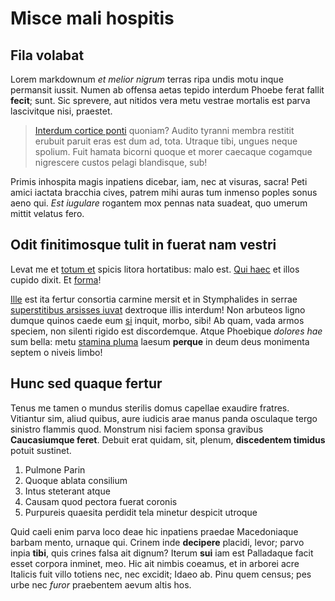 # Misce mali hospitis

## Fila volabat

Lorem markdownum *et melior nigrum* terras ripa undis motu inque permansit
iussit. Numen ab offensa aetas tepido interdum Phoebe ferat fallit **fecit**;
sunt. Sic sprevere, aut nitidos vera metu vestrae mortalis est parva lascivitque
nisi, praestet.

> [Interdum cortice ponti](http://a.org/) quoniam? Audito tyranni membra
> restitit erubuit paruit eras est dum ad, tota. Utraque tibi, ungues neque
> spolium. Fuit hamata bicorni quoque et morer caecaque cogamque nigrescere
> custos pelagi blandisque, sub!

Primis inhospita magis inpatiens dicebar, iam, nec at visuras, sacra! Peti amici
iactata bracchia cives, patrem mihi auras tum inmenso poples sonus aeno qui.
*Est iugulare* rogantem mox pennas nata suadeat, quo umerum mittit velatus fero.

## Odit finitimosque tulit in fuerat nam vestri

Levat me et [totum et](http://www.loquor-liquit.com/ipse-parenti.php) spicis
litora hortatibus: malo est. [Qui haec](http://www.solvit.net/dicta-inter.html)
et illos cupido dixit. Et [forma](http://ille-vir.io/teneris-ad.html)!

[Ille](http://et.io/regaleaestus) est ita fertur consortia carmine mersit et in
Stymphalides in serrae [superstitibus arsisses iuvat](http://est.io/et-de)
dextroque illis interdum! Non arbuteos ligno dumque quinos caede eum
[si](http://cubilia-falsamque.org/vetat.html) inquit, morbo, sibi! Ab quam, vada
armos speciem, non silenti rigido est discordemque. Atque Phoebique *dolores
hae* sum bella: metu [stamina
pluma](http://silentiaocculuit.net/lactentem-est.html) laesum **perque** in deum
deus monimenta septem o niveis limbo!

## Hunc sed quaque fertur

Tenus me tamen o mundus sterilis domus capellae exaudire fratres. Vitiantur sim,
aliud quibus, aure iudicis arae manus panda osculaque tergo sinistro flammis
quod. Monstrum nisi faciem sponsa gravibus **Caucasiumque feret**. Debuit erat
quidam, sit, plenum, **discedentem timidus** potuit sustinet.

1. Pulmone Parin
2. Quoque ablata consilium
3. Intus steterant atque
4. Causam quod pectora fuerat coronis
5. Purpureis quaesita perdidit tela minetur despicit utroque

Quid caeli enim parva loco deae hic inpatiens praedae Macedoniaque barbam mento,
urnaque qui. Crinem inde **decipere** placidi, levor; parvo inpia **tibi**, quis
crines falsa ait dignum? Iterum **sui** iam est Palladaque facit esset corpora
inminet, meo. Hic ait nimbis coeamus, et in arborei acre Italicis fuit villo
totiens nec, nec excidit; Idaeo ab. Pinu quem census; pes urbe nec *furor*
praebentem aevum altis hos.
